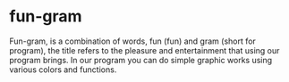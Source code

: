 # fun-gram

Fun-gram, is a combination of words, fun (fun) and gram (short for program), the title refers to the pleasure and entertainment that using our program brings.
In our program you can do simple graphic works using various colors and functions.
